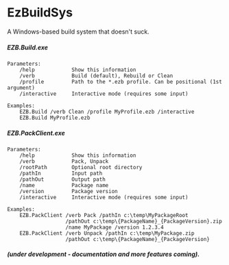 # EzBuildSys
A Windows-based build system that doesn't suck.

##### EZB.Build.exe
```
Parameters:
    /help            Show this information
    /verb            Build (default), Rebuild or Clean
    /profile         Path to the *.ezb profile. Can be positional (1st argument)
    /interactive     Interactive mode (requires some input)

Examples:
    EZB.Build /verb Clean /profile MyProfile.ezb /interactive
    EZB.Build MyProfile.ezb
```

##### EZB.PackClient.exe
```
Parameters:
    /help            Show this information
    /verb            Pack, Unpack
    /rootPath        Optional root directory
    /pathIn          Input path
    /pathOut         Output path
    /name            Package name
    /version         Package version
    /interactive     Interactive mode (requires some input)

Examples:
    EZB.PackClient /verb Pack /pathIn c:\temp\MyPackageRoot
                   /pathOut c:\temp\{PackageName}_{PackageVersion}.zip
                   /name MyPackage /version 1.2.3.4
    EZB.PackClient /verb Unpack /pathIn c:\temp\MyPackage.zip
                   /pathOut c:\temp\{PackageName}_{PackageVersion}
```

##### (under development - documentation and more features coming).
